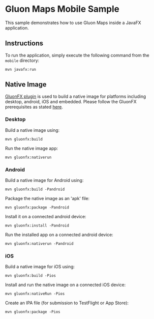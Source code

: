# Gluon Maps Mobile Sample

This sample demonstrates how to use Gluon Maps inside a JavaFX application.

## Instructions

To run the application, simply execute the following command from the `mobile` directory:

    mvn javafx:run

## Native Image

[GluonFX plugin](https://docs.gluonhq.com/) is used to build a native image for platforms including desktop, android, iOS and embedded.
Please follow the GluonFX prerequisites as stated [here](https://docs.gluonhq.com/#_requirements).

### Desktop

Build a native image using:

    mvn gluonfx:build

Run the native image app:

    mvn gluonfx:nativerun

### Android

Build a native image for Android using:

    mvn gluonfx:build -Pandroid

Package the native image as an 'apk' file:

    mvn gluonfx:package -Pandroid

Install it on a connected android device:

    mvn gluonfx:install -Pandroid

Run the installed app on a connected android device:

    mvn gluonfx:nativerun -Pandroid

### iOS

Build a native image for iOS using:

    mvn gluonfx:build -Pios

Install and run the native image on a connected iOS device:

    mvn gluonfx:nativeRun -Pios

Create an IPA file (for submission to TestFlight or App Store):

    mvn gluonfx:package -Pios


